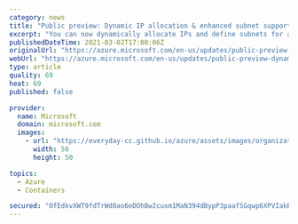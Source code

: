 ```yaml
---
category: news
title: "Public preview: Dynamic IP allocation & enhanced subnet support in AKS "
excerpt: "You can now dynamically allocate IPs and define subnets for agent nodes and pods."
publishedDateTime: 2021-03-02T17:00:06Z
originalUrl: "https://azure.microsoft.com/en-us/updates/public-preview-dynamic-ip-allocation-enhanced-subnet-support-in-aks/"
webUrl: "https://azure.microsoft.com/en-us/updates/public-preview-dynamic-ip-allocation-enhanced-subnet-support-in-aks/"
type: article
quality: 69
heat: 69
published: false

provider:
  name: Microsoft
  domain: microsoft.com
  images:
    - url: "https://everyday-cc.github.io/azure/assets/images/organizations/microsoft.com-50x50.jpg"
      width: 50
      height: 50

topics:
  - Azure
  - Containers

secured: "OfEdkvXWT9fdTrWd0ao6eDOhBw2cuxm1MaN394dBypP3paafSGqwp6XPVIakBLElaD3hyeKDAxzVF8FJJ8FBr7Hvh100wqZmVLBhwTcIPCzOLtDe2WVPvP0HFbVK7k38BHGQeZCQOMw2cwFNgFMaIjQG6G3FGtClntGkzY/9hqBaOTB0TsDXLO0448bwna1A5qRSp7WhVA40m3iGIsZmmdLDng68nSFuEBPkXljBX3DdqMEzHappNUkVmueUq63nsH5rbN4k0g4Wc+DLsmeQ5ddsLXH1NO+aNgzNdbr8vuXwdDH+WGeAfk/hz5ZmP0peX2b72mDBRpIRLm5Os5gsCvNO9ePgHT1Zodszzxw/a7M=;GombxQtCZ41DB4/knSE9BQ=="
---
```


